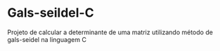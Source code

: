 # Gals-seildel-C
Projeto de calcular a determinante de uma matriz utilizando método de gals-seidel na linguagem C
